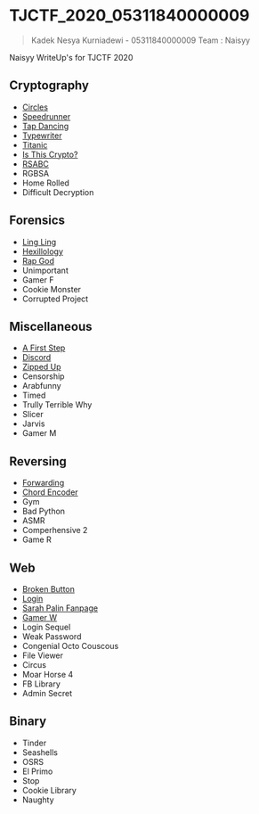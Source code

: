 # TJCTF_2020_05311840000009
>Kadek Nesya Kurniadewi - 05311840000009
>Team : Naisyy

Naisyy WriteUp's for TJCTF 2020
## Cryptography
- [Circles](https://github.com/NesyaKurnia/TJCTF_2020_05311840000009/tree/master/Cryptography/Circles)
- [Speedrunner](https://github.com/NesyaKurnia/TJCTF_2020_05311840000009/tree/master/Cryptography/Speedrunner)
- [Tap Dancing](https://github.com/NesyaKurnia/TJCTF_2020_05311840000009/tree/master/Cryptography/Tap%20Dancing)
- [Typewriter](https://github.com/NesyaKurnia/TJCTF_2020_05311840000009/tree/master/Cryptography/Typewriter)
- [Titanic](https://github.com/NesyaKurnia/TJCTF_2020_05311840000009/tree/master/Cryptography/Titanic)
- [Is This Crypto?](https://github.com/NesyaKurnia/TJCTF_2020_05311840000009/tree/master/Cryptography/IsThisCrypto)
- [RSABC](https://github.com/NesyaKurnia/TJCTF_2020_05311840000009/tree/master/Cryptography/RSABC)
- RGBSA
- Home Rolled
- Difficult Decryption

## Forensics
- [Ling Ling](https://github.com/NesyaKurnia/TJCTF_2020_05311840000009/tree/master/Forensics/Ling%20Ling)
- [Hexillology](https://github.com/NesyaKurnia/TJCTF_2020_05311840000009/tree/master/Forensics/Hexillology)
- [Rap God](https://github.com/NesyaKurnia/TJCTF_2020_05311840000009/tree/master/Forensics/Rap%20God)
- Unimportant
- Gamer F
- Cookie Monster
- Corrupted Project

## Miscellaneous
- [A First Step](https://github.com/NesyaKurnia/TJCTF_2020_05311840000009/tree/master/Miscellaneous/A%20First%20Step)
- [Discord](https://github.com/NesyaKurnia/TJCTF_2020_05311840000009/tree/master/Miscellaneous/Discord)
- [Zipped Up](https://github.com/NesyaKurnia/TJCTF_2020_05311840000009/tree/master/Miscellaneous/Zipped%20Up)
- Censorship
- Arabfunny
- Timed
- Trully Terrible Why
- Slicer
- Jarvis
- Gamer M

## Reversing
- [Forwarding](https://github.com/NesyaKurnia/TJCTF_2020_05311840000009/tree/master/Reversing/Forwarding)
- [Chord Encoder](https://github.com/NesyaKurnia/TJCTF_2020_05311840000009/tree/master/Reversing/Chord%20Encoder)
- Gym
- Bad Python
- ASMR
- Comperhensive 2
- Game R

## Web
- [Broken Button](https://github.com/NesyaKurnia/TJCTF_2020_05311840000009/tree/master/Web/Broken%20Button)
- [Login](https://github.com/NesyaKurnia/TJCTF_2020_05311840000009/tree/master/Web/Login)
- [Sarah Palin Fanpage](https://github.com/NesyaKurnia/TJCTF_2020_05311840000009/tree/master/Web/Sarah%20Palin%20Fanpage)
- [Gamer W](https://github.com/NesyaKurnia/TJCTF_2020_05311840000009/tree/master/Web/Gamer%20W)
- Login Sequel
- Weak Password
- Congenial Octo Couscous
- File Viewer
- Circus
- Moar Horse 4
- FB Library
- Admin Secret

## Binary
- Tinder
- Seashells
- OSRS
- El Primo
- Stop
- Cookie Library
- Naughty
